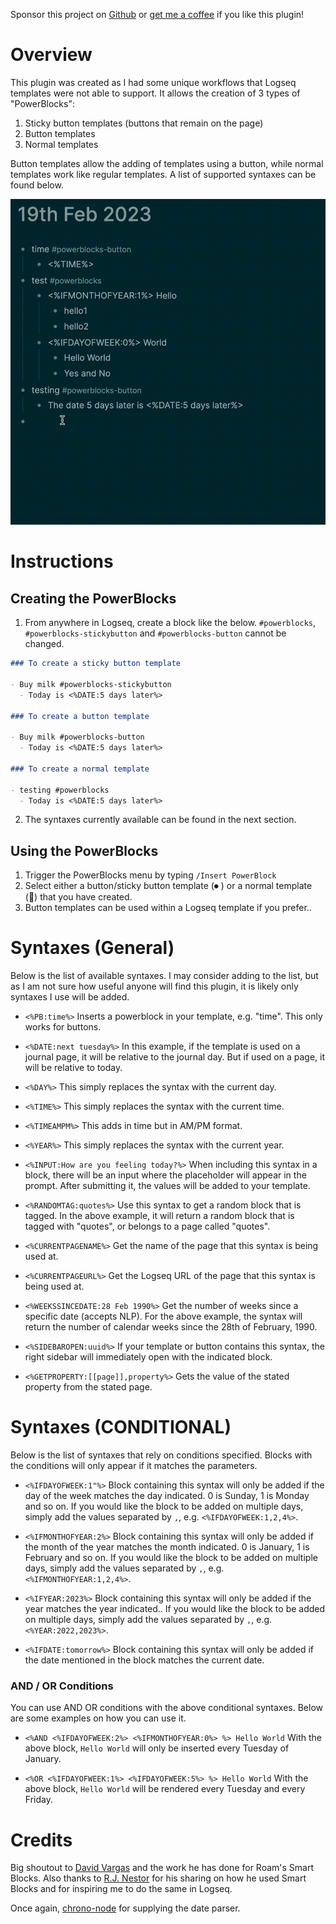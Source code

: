 Sponsor this project on [Github](https://github.com/sponsors/hkgnp) or [get me a coffee](https://www.buymeacoffee.com/hkgnp.dev) if you like this plugin!

# Overview

This plugin was created as I had some unique workflows that Logseq templates were not able to support. It allows the creation of 3 types of "PowerBlocks":

1. Sticky button templates (buttons that remain on the page)
1. Button templates
2. Normal templates

Button templates allow the adding of templates using a button, while normal templates work like regular templates. A list of supported syntaxes can be found below.

![](screenshots/demo.gif)

# Instructions

## Creating the PowerBlocks

1. From anywhere in Logseq, create a block like the below. `#powerblocks`, `#powerblocks-stickybutton` and `#powerblocks-button` cannot be changed.

```markdown
### To create a sticky button template

- Buy milk #powerblocks-stickybutton
  - Today is <%DATE:5 days later%>

### To create a button template

- Buy milk #powerblocks-button
  - Today is <%DATE:5 days later%>

### To create a normal template

- testing #powerblocks
  - Today is <%DATE:5 days later%>
```

2. The syntaxes currently available can be found in the next section.

## Using the PowerBlocks

1. Trigger the PowerBlocks menu by typing `/Insert PowerBlock`
2. Select either a button/sticky button template (⏺ ) or a normal template (📃) that you have created.
3. Button templates can be used within a Logseq template if you prefer..

# Syntaxes (General)

Below is the list of available syntaxes. I may consider adding to the list, but as I am not sure how useful anyone will find this plugin, it is likely only syntaxes I use will be added.

- `<%PB:time%>`
  Inserts a powerblock in your template, e.g. "time". This only works for buttons.

- `<%DATE:next tuesday%>`
  In this example, if the template is used on a journal page, it will be relative to the journal day. But if used on a page, it will be relative to today.

- `<%DAY%>`
  This simply replaces the syntax with the current day.

- `<%TIME%>`
  This simply replaces the syntax with the current time.

- `<%TIMEAMPM%>`
  This adds in time but in AM/PM format.

- `<%YEAR%>`
  This simply replaces the syntax with the current year.

- `<%INPUT:How are you feeling today?%>`
  When including this syntax in a block, there will be an input where the placeholder will appear in the prompt. After submitting it, the values will be added to your template.

- `<%RANDOMTAG:quotes%>`
  Use this syntax to get a random block that is tagged. In the above example, it will return a random block that is tagged with "quotes", or belongs to a page called "quotes".

- `<%CURRENTPAGENAME%>`
  Get the name of the page that this syntax is being used at.

- `<%CURRENTPAGEURL%>`
  Get the Logseq URL of the page that this syntax is being used at.

- `<%WEEKSSINCEDATE:28 Feb 1990%>`
  Get the number of weeks since a specific date (accepts NLP). For the above example, the syntax will return the number of calendar weeks since the 28th of February, 1990.

- `<%SIDEBAROPEN:uuid%>`
  If your template or button contains this syntax, the right sidebar will immediately open with the indicated block.

- `<%GETPROPERTY:[[page]],property%>`
  Gets the value of the stated property from the stated page.

# Syntaxes (CONDITIONAL)

Below is the list of syntaxes that rely on conditions specified. Blocks with the conditions will only appear if it matches the parameters.

- `<%IFDAYOFWEEK:1"%>`
  Block containing this syntax will only be added if the day of the week matches the day indicated. 0 is Sunday, 1 is Monday and so on. If you would like the block to be added on multiple days, simply add the values separated by `,`, e.g. `<%IFDAYOFWEEK:1,2,4%>`.

- `<%IFMONTHOFYEAR:2%>`
  Block containing this syntax will only be added if the month of the year matches the month indicated. 0 is January, 1 is February and so on. If you would like the block to be added on multiple days, simply add the values separated by `,`, e.g. `<%IFMONTHOFYEAR:1,2,4%>`.

- `<%IFYEAR:2023%>`
  Block containing this syntax will only be added if the year matches the year indicated.. If you would like the block to be added on multiple days, simply add the values separated by `,`, e.g. `<%YEAR:2022,2023%>`.

- `<%IFDATE:tomorrow%>`
  Block containing this syntax will only be added if the date mentioned in the block matches the current date.

### AND / OR Conditions

You can use AND OR conditions with the above conditional syntaxes. Below are some examples on how you can use it.

- `<%AND <%IFDAYOFWEEK:2%> <%IFMONTHOFYEAR:0%> %> Hello World`
  With the above block, `Hello World` will only be inserted every Tuesday of January.

- `<%OR <%IFDAYOFWEEK:1%> <%IFDAYOFWEEK:5%> %> Hello World`
  With the above block, `Hello World` will be rendered every Tuesday and every Friday.

# Credits

Big shoutout to [David Vargas](https://twitter.com/dvargas92495?ref_src=twsrc%5Egoogle%7Ctwcamp%5Eserp%7Ctwgr%5Eauthor) and the work he has done for Roam's Smart Blocks. Also thanks to [R.J. Nestor](https://twitter.com/rjnestor) for his sharing on how he used Smart Blocks and for inspiring me to do the same in Logseq.

Once again, [chrono-node](https://github.com/wanasit/chrono) for supplying the date parser.
